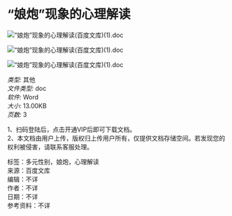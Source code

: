 # “娘炮”现象的心理解读

![“娘炮”现象的心理解读(百度文库)(1).doc](https://img3.gzoffice.cn/wenkufile/2024-3/3/5c1bf3ba-6843-4bcb-a097-d20fbeb8519b/5c1bf3ba-6843-4bcb-a097-d20fbeb8519b1.gif)

![“娘炮”现象的心理解读(百度文库)(1).doc](https://img3.gzoffice.cn/wenkufile/2024-3/3/5c1bf3ba-6843-4bcb-a097-d20fbeb8519b/5c1bf3ba-6843-4bcb-a097-d20fbeb8519b2.gif)

![“娘炮”现象的心理解读(百度文库)(1).doc](https://img3.gzoffice.cn/wenkufile/2024-3/3/5c1bf3ba-6843-4bcb-a097-d20fbeb8519b/5c1bf3ba-6843-4bcb-a097-d20fbeb8519b3.gif)

_类型:_ 其他  
_文件类型:_ doc  
_软件:_ Word  
_大小:_ 13.00KB  
_页数:_ 3  

1、扫码登陆后，点击开通VIP后即可下载文档。  
2、本文档由用户上传，版权归上传用户所有，仅提供文档存储空间。若发现您的权利被侵害，请联系客服处理。

标签：多元性别，娘炮，心理解读  
来源：百度文库  
编辑：不详  
作者：不详  
日期：不详  
参考资料：不详